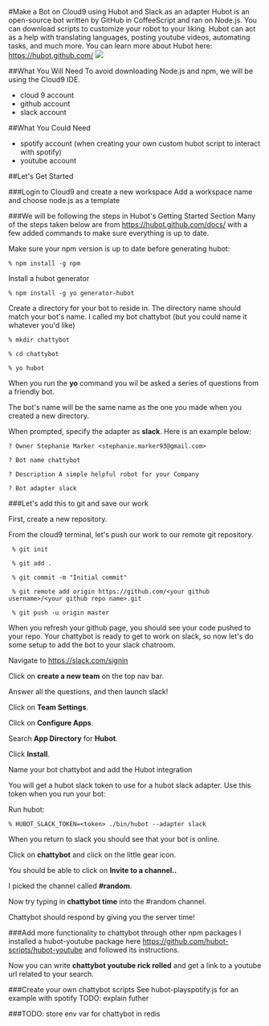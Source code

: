 #Make a Bot on Cloud9 using Hubot and Slack as an adapter
Hubot is an open-source bot written by GitHub in CoffeeScript and ran on Node.js. You can download scripts to customize your robot to your liking. Hubot can act as a help with translating languages, posting youtube videos, automating tasks, and much more.  You can learn more about Hubot here: https://hubot.github.com/
![](http://cdn0.icicletech.com/media/hubot.png)

##What You Will Need
To avoid downloading Node.js and npm, we will be using the Cloud9 IDE.
* cloud 9 account
* github account
* slack account

##What You Could Need
* spotify account (when creating your own custom hubot script to interact with spotify)
* youtube account

##Let's Get Started

###Login to Cloud9 and create a new workspace
Add a workspace name and choose node.js as a template

###We will be following the steps in Hubot's Getting Started Section 
Many of the steps taken below are from https://hubot.github.com/docs/ with a few added commands to make sure everything is up to date.

Make sure your npm version is up to date before generating hubot:

```% npm install -g npm```

Install a hubot generator

```% npm install -g yo generator-hubot```


Create a directory for your bot to reside in. The directory name should match your bot's name. I called my bot chattybot (but you could name it whatever you'd like)

```% mkdir chattybot```

```% cd chattybot```

```% yo hubot```

When you run the **yo** command you wil be asked a series of questions from a friendly bot.

The bot's name will be the same name as the one you made when you created a new directory.

When prompted, specify the adapter as **slack**. Here is an example below:

```? Owner Stephanie Marker <stephanie.marker93@gmail.com>```

```? Bot name chattybot```

```? Description A simple helpful robot for your Company```

```? Bot adapter slack```


###Let's add this to git and save our work

First, create a new repository. 

From the cloud9 terminal, let's push our work to our remote git repository.

``` % git init```

``` % git add .```

``` % git commit -m "Initial commit"```

``` % git remote add origin https://github.com/<your github username>/<your github repo name>.git```

``` % git push -u origin master```

When you refresh your github page, you should see your code pushed to your repo. Your chattybot is ready to get to work on slack, so now let's do some setup to add the bot to your slack chatroom.

Navigate to https://slack.com/signin

Click on **create a new team** on the top nav bar.

Answer all the questions, and then launch slack!

Click on **Team Settings**.

Click on **Configure Apps**.

Search **App Directory** for **Hubot**.

Click **Install**.

Name your bot chattybot and add the Hubot integration

You will get a hubot slack token to use for a hubot slack adapter. Use this token when you run your bot:

Run hubot:

```% HUBOT_SLACK_TOKEN=<token> ./bin/hubot --adapter slack``` 

When you return to slack you should see that your bot is online.

Click on **chattybot** and click on the little gear icon. 

You should be able to click on **Invite to a channel..** 

I picked the channel called **#random**. 

Now try typing in **chattybot time** into the #random channel. 

Chattybot should respond by giving you the server time!

###Add more functionality to chattybot through other npm packages
I installed a hubot-youtube package here https://github.com/hubot-scripts/hubot-youtube and followed its instructions.

Now you can write **chattybot youtube rick rolled** and get a link to a youtube url related to your search.

###Create your own chattybot scripts
See hubot-playspotify.js for an example with spotify
TODO: explain futher

###TODO: store env var for chattybot in redis




